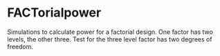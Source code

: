 # FACTorialpower
Simulations to calculate power for a factorial design. One factor has two levels, the other three. Test for the three level factor has two degrees of freedom. 
